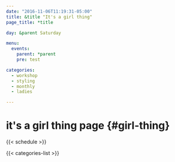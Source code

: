 ```yaml
---
date: "2016-11-06T11:19:31-05:00"
title: &title "It's a girl thing"
page_title: *title

day: &parent Saturday

menu:
  events:
    parent: *parent
    pre: test

categories:
  - workshop
  - styling
  - monthly
  - ladies

---
```


# it's a girl thing page {#girl-thing}

{{< schedule >}}
<!--more-->


{{< categories-list >}}

